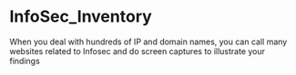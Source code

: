 # InfoSec_Inventory
When you deal with hundreds of IP and domain names, you can call many websites related to Infosec and do screen captures to illustrate your findings
